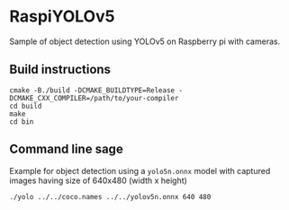 # RaspiYOLOv5
Sample of object detection using YOLOv5 on Raspberry pi with cameras.



## Build instructions

```
cmake -B./build -DCMAKE_BUILDTYPE=Release -DCMAKE_CXX_COMPILER=/path/to/your-compiler
cd build
make
cd bin
```

## Command line sage

Example for object detection using a `yolo5n.onnx` model with captured images having size of 640x480 (width x height)

```
./yolo ../../coco.names ../../yolov5n.onnx 640 480
```

